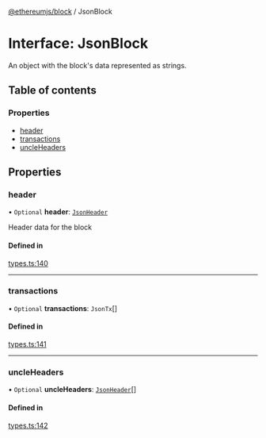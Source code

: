 [@ethereumjs/block](../README.md) / JsonBlock

# Interface: JsonBlock

An object with the block's data represented as strings.

## Table of contents

### Properties

- [header](JsonBlock.md#header)
- [transactions](JsonBlock.md#transactions)
- [uncleHeaders](JsonBlock.md#uncleheaders)

## Properties

### header

• `Optional` **header**: [`JsonHeader`](JsonHeader.md)

Header data for the block

#### Defined in

[types.ts:140](https://github.com/ethereumjs/ethereumjs-monorepo/blob/master/packages/block/src/types.ts#L140)

---

### transactions

• `Optional` **transactions**: `JsonTx`[]

#### Defined in

[types.ts:141](https://github.com/ethereumjs/ethereumjs-monorepo/blob/master/packages/block/src/types.ts#L141)

---

### uncleHeaders

• `Optional` **uncleHeaders**: [`JsonHeader`](JsonHeader.md)[]

#### Defined in

[types.ts:142](https://github.com/ethereumjs/ethereumjs-monorepo/blob/master/packages/block/src/types.ts#L142)
